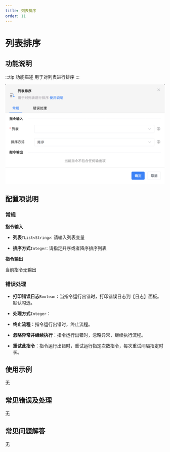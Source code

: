 ```yaml
---
title: 列表排序
order: 11
---
```


# 列表排序

## 功能说明

:::tip 功能描述
用于对列表进行排序
:::

![列表排序](../../../assets/列表排序_command.png)

## 配置项说明

### 常规

**指令输入**

- **列表**`TList<String>`: 请输入列表变量

- **排序方式**`Integer`: 请指定升序或者降序排序列表


**指令输出**

当前指令无输出

### 错误处理

- **打印错误日志**`Boolean`：当指令运行出错时，打印错误日志到【日志】面板。默认勾选。

- **处理方式**`Integer`：

 - **终止流程**：指令运行出错时，终止流程。

 - **忽略异常并继续执行**：指令运行出错时，忽略异常，继续执行流程。

 - **重试此指令**：指令运行出错时，重试运行指定次数指令，每次重试间隔指定时长。

## 使用示例
无

## 常见错误及处理

无

## 常见问题解答

无


